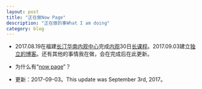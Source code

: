 ```yaml
---
layout: post
title: "正在做Now Page"
description: "正在做的事What I am doing"
category: blog
---
```




- 2017.08.19在福建[长汀华南内观中心](http://ng.81355.net/course.action?schoolIntroId=1)完成[内观](https://www.dhamma.org/zh-HANS/index)30日[长课程](https://www.dhamma.org/zh-HANS/courses/glossary)。2017.09.03建立[独立的博客](https://violettianjie.github.io)。还有其他的事情我在做，会在完成后在此更新。

- 为什么有“[now page](http://nownownow.com/about)”？

- 更新：2017-09-03。This update was September 3rd, 2017。

